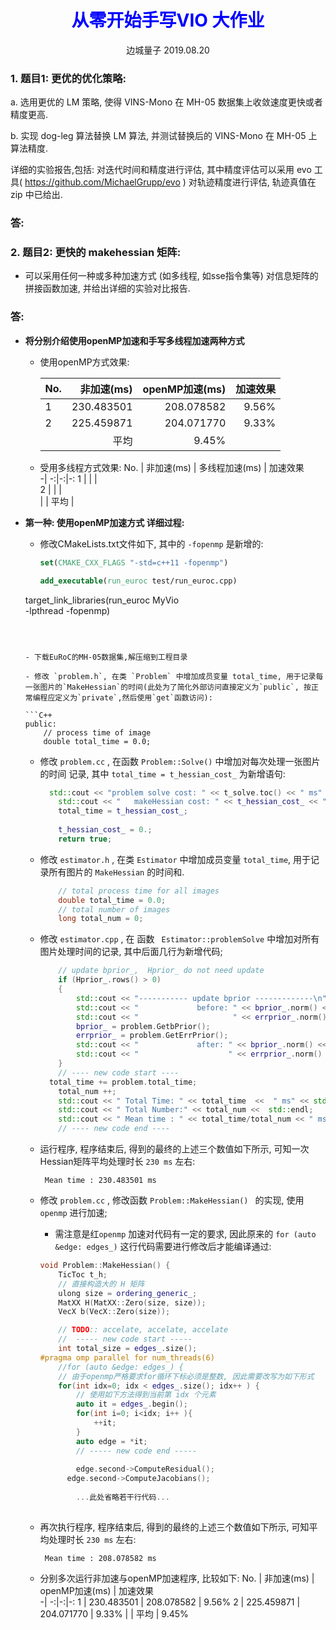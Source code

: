 <center><h1 style="color:blue">从零开始手写VIO 大作业</h1>
边城量子 2019.08.20</center>

### 1. 题目1: 更优的优化策略:

   a. 选用更优的 LM 策略, 使得 VINS-Mono 在 MH-05 数据集上收敛速度更快或者精度更高.  

   b. 实现 dog-leg 算法替换 LM 算法, 并测试替换后的 VINS-Mono 在 MH-05 上算法精度.    

   详细的实验报告,包括: 对迭代时间和精度进行评估, 其中精度评估可以采用 evo 工具( https://github.com/MichaelGrupp/evo ) 对轨迹精度进行评估, 轨迹真值在 zip 中已给出.   

### 答:







###  2. 题目2: 更快的 makehessian 矩阵:
- 可以采⽤任何⼀种或多种加速⽅式 (如多线程, 如sse指令集等) 对信息矩阵的拼接函数加速, 并给出详细的实验对⽐报告.

### 答:

- <b>将分别介绍使用openMP加速和手写多线程加速两种方式</b>

  - 使用openMP方式效果:

    No. | 非加速(ms) | openMP加速(ms) |  加速效果  
    -| -:|-:|-:
    1 | 230.483501 | 208.078582 | 9.56% 
    2 | 225.459871 | 204.071770 | 9.33% 
      | | 平均 | 9.45% 
    
  - 受用多线程方式效果:
      No. | 非加速(ms) | 多线程加速(ms) |  加速效果  
    -| -:|-:|-:
    1 |            |                |          
    2 |            |                |          
      | | 平均 |  
    
  
- <b>第一种: 使用openMP加速方式 详细过程:</b>

  - 修改CMakeLists.txt文件如下, 其中的 `-fopenmp` 是新增的:

    ```cmake
    set(CMAKE_CXX_FLAGS "-std=c++11 -fopenmp")
    ```
  
    ```cmake
    add_executable(run_euroc test/run_euroc.cpp)
  target_link_libraries(run_euroc 
      MyVio  
    -lpthread  -fopenmp) 
    ```

    
  
  - 下载EuRoC的MH-05数据集,解压缩到工程目录
  
  - 修改 `problem.h`, 在类 `Problem` 中增加成员变量 total_time, 用于记录每一张图片的`MakeHessian`的时间(此处为了简化外部访问直接定义为`public`, 按正常编程应定义为`private`,然后使用`get`函数访问):
  
  ```C++
    public:
        // process time of image
        double total_time = 0.0;
  ```
  
  - 修改 `problem.cc` , 在函数 `Problem::Solve()` 中增加对每次处理一张图片的时间 记录, 其中 `total_time = t_hessian_cost_` 为新增语句:
  
    ```c++
      std::cout << "problem solve cost: " << t_solve.toc() << " ms" << std::endl;
        std::cout << "   makeHessian cost: " << t_hessian_cost_ << " ms" << std::endl;
        total_time = t_hessian_cost_;
       
        t_hessian_cost_ = 0.;
        return true;
    ```
  
  
  - 修改 `estimator.h` , 在类 `Estimator` 中增加成员变量 `total_time`, 用于记录所有图片的 `MakeHessian` 的时间和.
  
    ```c++
        // total process time for all images
        double total_time = 0.0;
        // total number of images
        long total_num = 0;
    ```
  
  - 修改 `estimator.cpp` , 在 函数 ` Estimator::problemSolve` 中增加对所有图片处理时间的记录,  其中后面几行为新增代码;
  
    ```c++
        // update bprior_,  Hprior_ do not need update
        if (Hprior_.rows() > 0)
        {
            std::cout << "----------- update bprior -------------\n";
            std::cout << "             before: " << bprior_.norm() << std::endl;
            std::cout << "                     " << errprior_.norm() << std::endl;
            bprior_ = problem.GetbPrior();
            errprior_ = problem.GetErrPrior();
            std::cout << "             after: " << bprior_.norm() << std::endl;
            std::cout << "                    " << errprior_.norm() << std::endl;
        }
        // ---- new code start ----
      total_time += problem.total_time;
        total_num ++;
        std::cout << " Total Time: " << total_time  <<  " ms" << std::endl;
        std::cout << " Total Number:" << total_num <<  std::endl;
        std::cout << " Mean time : " << total_time/total_num << " ms" << std::endl;
        // ---- new code end ----
    ```
  
  - 运行程序, 程序结束后, 得到的最终的上述三个数值如下所示, 可知一次Hessian矩阵平均处理时长 `230 ms` 左右:
  
    ```shell
     Mean time : 230.483501 ms
    ```
    
  - 修改 `problem.cc` , 修改函数 `Problem::MakeHessian() ` 的实现, 使用 `openmp` 进行加速;
    
    * 需注意是红`openmp` 加速对代码有一定的要求, 因此原来的 `for (auto &edge: edges_)`  这行代码需要进行修改后才能编译通过:
    
    ```c++
    void Problem::MakeHessian() {
        TicToc t_h;
        // 直接构造大的 H 矩阵
        ulong size = ordering_generic_;
        MatXX H(MatXX::Zero(size, size));
        VecX b(VecX::Zero(size));
    
        // TODO:: accelate, accelate, accelate
        //  ----- new code start -----
        int total_size = edges_.size();
    #pragma omp parallel for num_threads(6)  
        //for (auto &edge: edges_) {
        // 由于openmp严格要求for循环下标必须是整数, 因此需要改写为如下形式
        for(int idx=0; idx < edges_.size(); idx++ ) {
            // 使用如下方法得到当前第 idx 个元素
            auto it = edges_.begin();
            for(int i=0; i<idx; i++ ){
                ++it;
            }
            auto edge = *it;
            // ----- new code end -----
            
            edge.second->ComputeResidual();
          edge.second->ComputeJacobians();
            
            ...此处省略若干行代码...        
                
    ```
    
  - 再次执行程序, 程序结束后, 得到的最终的上述三个数值如下所示, 可知平均处理时长 `230 ms` 左右:
  
    ```shell
     Mean time : 208.078582 ms
    ```
    
  - 分别多次运行非加速与openMP加速程序, 比较如下:
    No. | 非加速(ms) | openMP加速(ms) |  加速效果  
    -| -:|-:|-:
    1 | 230.483501 | 208.078582 | 9.56% 
    2 | 225.459871 | 204.071770 | 9.33% 
      | | 平均 | 9.45% 

